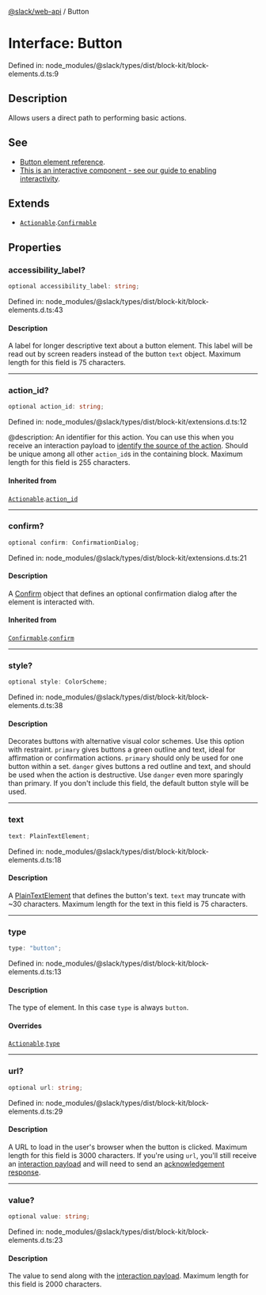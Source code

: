 [@slack/web-api](../index.md) / Button

# Interface: Button

Defined in: node\_modules/@slack/types/dist/block-kit/block-elements.d.ts:9

## Description

Allows users a direct path to performing basic actions.

## See

 - [Button element reference](https://api.slack.com/reference/block-kit/block-elements#button).
 - [This is an interactive component - see our guide to enabling interactivity](https://api.slack.com/interactivity/handling).

## Extends

- [`Actionable`](Actionable.md).[`Confirmable`](Confirmable.md)

## Properties

### accessibility\_label?

```ts
optional accessibility_label: string;
```

Defined in: node\_modules/@slack/types/dist/block-kit/block-elements.d.ts:43

#### Description

A label for longer descriptive text about a button element. This label will be read out by screen
readers instead of the button `text` object. Maximum length for this field is 75 characters.

***

### action\_id?

```ts
optional action_id: string;
```

Defined in: node\_modules/@slack/types/dist/block-kit/extensions.d.ts:12

@description: An identifier for this action. You can use this when you receive an interaction payload to
[identify the source of the action](https://api.slack.com/interactivity/handling#payloads). Should be unique
among all other `action_id`s in the containing block. Maximum length for this field is 255 characters.

#### Inherited from

[`Actionable`](Actionable.md).[`action_id`](Actionable.md#action_id)

***

### confirm?

```ts
optional confirm: ConfirmationDialog;
```

Defined in: node\_modules/@slack/types/dist/block-kit/extensions.d.ts:21

#### Description

A [Confirm](Confirm.md) object that defines an optional confirmation dialog after the element is interacted
with.

#### Inherited from

[`Confirmable`](Confirmable.md).[`confirm`](Confirmable.md#confirm)

***

### style?

```ts
optional style: ColorScheme;
```

Defined in: node\_modules/@slack/types/dist/block-kit/block-elements.d.ts:38

#### Description

Decorates buttons with alternative visual color schemes. Use this option with restraint.
`primary` gives buttons a green outline and text, ideal for affirmation or confirmation actions. `primary` should
only be used for one button within a set.
`danger` gives buttons a red outline and text, and should be used when the action is destructive. Use `danger` even
more sparingly than primary.
If you don't include this field, the default button style will be used.

***

### text

```ts
text: PlainTextElement;
```

Defined in: node\_modules/@slack/types/dist/block-kit/block-elements.d.ts:18

#### Description

A [PlainTextElement](PlainTextElement.md) that defines the button's text. `text` may truncate with ~30 characters.
Maximum length for the text in this field is 75 characters.

***

### type

```ts
type: "button";
```

Defined in: node\_modules/@slack/types/dist/block-kit/block-elements.d.ts:13

#### Description

The type of element. In this case `type` is always `button`.

#### Overrides

[`Actionable`](Actionable.md).[`type`](Actionable.md#type)

***

### url?

```ts
optional url: string;
```

Defined in: node\_modules/@slack/types/dist/block-kit/block-elements.d.ts:29

#### Description

A URL to load in the user's browser when the button is clicked. Maximum length for this field is 3000
characters. If you're using `url`, you'll still receive an [interaction payload](https://api.slack.com/interactivity/handling#payloads)
and will need to send an [acknowledgement response](https://api.slack.com/interactivity/handling#acknowledgment_response).

***

### value?

```ts
optional value: string;
```

Defined in: node\_modules/@slack/types/dist/block-kit/block-elements.d.ts:23

#### Description

The value to send along with the [interaction payload](https://api.slack.com/interactivity/handling#payloads).
Maximum length for this field is 2000 characters.
